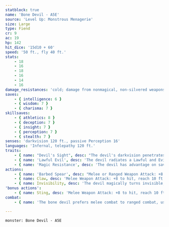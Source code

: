 ```yaml
---
statblock: true
name: 'Bone Devil - A5E'
source: 'Level Up: Monstrous Menagerie'
size: Large
type: Fiend
cr: 9
ac: 19
hp: 142
hit_dice: '15d10 + 60'
speed: '50 ft., fly 40 ft.'
stats:
    - 18
    - 16
    - 18
    - 16
    - 14
    - 16
damage_resistances: 'cold; damage from nonmagical, non-silvered weapons'
saves:
    - { intelligence: 6 }
    - { wisdom: 7 }
    - { charisma: 7 }
skillsaves:
    - { athletics: 8 }
    - { deception: 7 }
    - { insight: 7 }
    - { perception: 7 }
    - { stealth: 7 }
senses: 'darkvision 120 ft., passive Perception 16'
languages: 'Infernal, telepathy 120 ft.'
traits:
    - { name: "Devil's Sight", desc: "The devil's darkvision penetrates magical darkness." }
    - { name: 'Lawful Evil', desc: 'The devil radiates a Lawful and Evil aura.' }
    - { name: 'Magic Resistance', desc: 'The devil has advantage on saving throws against spells and magical effects.' }
actions:
    - { name: 'Barbed Spear', desc: "Melee or Ranged Weapon Attack: +8 to hit, reach 10 ft. or range 20/60 ft., one target. Hit: 15 (2d10 + 4) piercing damage. If the attack is a melee attack against a creature, the target is grappled (escape DC 16). Until this grapple ends, the devil can't use its barbed spear on another target." }
    - { name: Claw, desc: 'Melee Weapon Attack: +8 to hit, reach 10 ft., one target. Hit: 17 (2d12 + 4) piercing damage.' }
    - { name: Invisibility, desc: 'The devil magically turns invisible, along with any equipment it carries. This invisibility ends if the devil makes an attack, falls unconscious, or dismisses the effect.' }
'bonus actions':
    - { name: Sting, desc: 'Melee Weapon Attack: +8 to hit, reach 10 ft., one creature. Hit: 13 (2d8 + 4) piercing damage plus 14 (4d6) poison damage, and the target makes a DC 15 Constitution saving throw, becoming poisoned for 1 minute on a failure. The target can repeat this saving throw at the end of each of its turns, ending the effect on a success.' }
combat:
    - { name: 'The bone devil prefers melee combat to ranged combat, using Invisibility to ambush when it can', desc: "It grapples enemies with its spear and then uses its claw and sting against a grappled foe. Some bone devils don't have barbed spears and simply claw and sting their foes." }

---
```

```statblock
monster: Bone Devil - A5E
```
